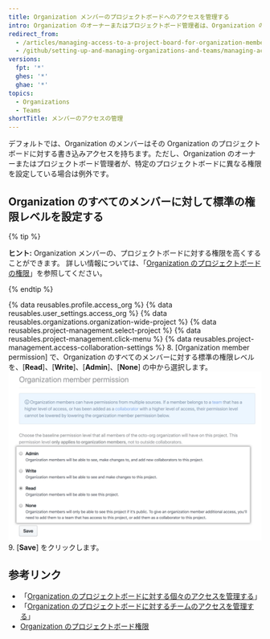 ```yaml
---
title: Organization メンバーのプロジェクトボードへのアクセスを管理する
intro: Organization のオーナーまたはプロジェクトボード管理者は、Organization のすべてのメンバーについて、プロジェクトボードのデフォルトの権限レベルを設定できます。
redirect_from:
  - /articles/managing-access-to-a-project-board-for-organization-members
  - /github/setting-up-and-managing-organizations-and-teams/managing-access-to-a-project-board-for-organization-members
versions:
  fpt: '*'
  ghes: '*'
  ghae: '*'
topics:
  - Organizations
  - Teams
shortTitle: メンバーのアクセスの管理
---
```


デフォルトでは、Organization のメンバーはその Organization のプロジェクトボードに対する書き込みアクセスを持ちます。ただし、Organization のオーナーまたはプロジェクトボード管理者が、特定のプロジェクトボードに異なる権限を設定している場合は例外です。

## Organization のすべてのメンバーに対して標準の権限レベルを設定する

{% tip %}

**ヒント:** Organization メンバーの、プロジェクトボードに対する権限を高くすることができます。 詳しい情報については、「[Organization のプロジェクトボードの権限](/articles/project-board-permissions-for-an-organization)」を参照してください。

{% endtip %}

{% data reusables.profile.access_org %}
{% data reusables.user_settings.access_org %}
{% data reusables.organizations.organization-wide-project %}
{% data reusables.project-management.select-project %}
{% data reusables.project-management.click-menu %}
{% data reusables.project-management.access-collaboration-settings %}
8. [Organization member permission] で、Organization のすべてのメンバーに対する標準の権限レベルを、[**Read**]、[**Write**]、[**Admin**]、[**None**] の中から選択します。 ![Organization のすべてのメンバーのプロジェクトボードに対する標準の権限](/assets/images/help/projects/baseline-project-permissions-for-organization-members.png)
9. [**Save**] をクリックします。

## 参考リンク

- 「[Organization のプロジェクトボードに対する個々のアクセスを管理する](/articles/managing-an-individual-s-access-to-an-organization-project-board)」
- 「[Organization のプロジェクトボードに対するチームのアクセスを管理する](/articles/managing-team-access-to-an-organization-project-board)」
- [Organization のプロジェクトボード権限](/articles/project-board-permissions-for-an-organization)
